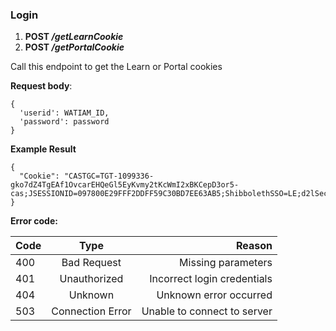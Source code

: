 ### Login
1. __POST */getLearnCookie*__
2. __POST */getPortalCookie*__

Call this endpoint to get the Learn or Portal cookies

__Request body__:
```
{
  'userid': WATIAM_ID,
  'password': password
}
```

__Example Result__
```
{
  "Cookie": "CASTGC=TGT-1099336-gko7dZ4TgEAf1OvcarEHQeGl5EyKvmy2tKcWmI2xBKCepD3or5-cas;JSESSIONID=097800E29FFF2DDFF59C30BD7EE63AB5;ShibbolethSSO=LE;d2lSecureSessionVal=5XTAM9YINb0HGs92nwrQrtD3W;d2lSessionVal=hLScSsI5Wds2Vt0KEwarkmVmO"
}
```
__Error code:__

| Code        | Type           | Reason  |
| ------------- |:-------------:| -----:|
| 400      | Bad Request | Missing parameters |
| 401      | Unauthorized      |   Incorrect login credentials |
| 404 | Unknown      |  Unknown error occurred |
| 503 | Connection Error| Unable to connect to server |
